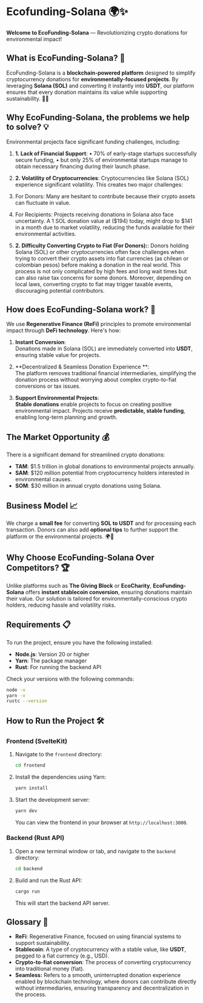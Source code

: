 # **Ecofunding-Solana** 🌍✨  
**Welcome to EcoFunding-Solana** — Revolutionizing crypto donations for environmental impact!

## **What is EcoFunding-Solana?** 🤔  
EcoFunding-Solana is a **blockchain-powered platform** designed to simplify cryptocurrency donations for **environmentally-focused projects**. By leveraging **Solana (SOL)** and converting it instantly into **USDT**, our platform ensures that every donation maintains its value while supporting sustainability. 🌱💚

## **Why EcoFunding-Solana, the problems we help to solve?** 💡  
Environmental projects face significant funding challenges, including:

1. **1.	Lack of Financial Support**:
   •	70% of early-stage startups successfully secure funding,
   •	but only 25% of environmental startups manage to obtain necessary financing during their launch phase.

2. **2.	Volatility of Cryptocurrencies**:
   Cryptocurrencies like Solana (SOL) experience significant volatility. This creates two major challenges:
  1.	For Donors: Many are hesitant to contribute because their crypto assets can fluctuate in value. 
  2.	For Recipients: Projects receiving donations in Solana also face uncertainty. A 1 SOL donation value at ($194) today, might drop to $141 in a month due to market volatility, reducing the funds available for their environmental activities.

3. **2.	Difficulty Converting Crypto to Fiat (For Donors):**:
    Donors holding Solana (SOL) or other cryptocurrencies often face challenges when trying to convert their crypto assets into fiat currencies (as chilean or colombian pesos) before making a donation in the real world. 
    This process is not only complicated by high fees and long wait times but can also raise tax concerns for some donors. Moreover, depending on local laws, converting crypto to fiat may trigger taxable events, discouraging potential contributors.


## **How does EcoFunding-Solana work?** 🚀  
We use **Regenerative Finance (ReFi)** principles to promote environmental impact through **DeFi technology**. Here's how:

1. **Instant Conversion**:  
   Donations made in Solana (SOL) are immediately converted into **USDT**, ensuring stable value for projects.
   
2. **Decentralized & Seamless Donation Experience **:  
   The platform removes traditional financial intermediaries, simplifying the donation process without worrying about complex crypto-to-fiat conversions or tax issues.
   
3. **Support Environmental Projects**:  
   **Stable donations** enable projects to focus on creating positive environmental impact.  Projects receive **predictable, stable funding**, enabling long-term planning and growth.

## **The Market Opportunity** 💰  
There is a significant demand for streamlined crypto donations:

- **TAM**: $1.5 trillion in global donations to environmental projects annually.
- **SAM**: $120 million potential from cryptocurrency holders interested in environmental causes.
- **SOM**: $30 million in annual crypto donations using Solana.

## **Business Model** 📈  
We charge a **small fee** for converting **SOL to USDT** and for processing each transaction. Donors can also add **optional tips** to further support the platform or the environmental projects. 🌍💸

## **Why Choose EcoFunding-Solana Over Competitors?** 🏆  
Unlike platforms such as **The Giving Block** or **EcoCharity**, **EcoFunding-Solana** offers **instant stablecoin conversion**, ensuring donations maintain their value. Our solution is tailored for environmentally-conscious crypto holders, reducing hassle and volatility risks.

## **Requirements** 📋  
To run the project, ensure you have the following installed:

- **Node.js**: Version 20 or higher
- **Yarn**: The package manager
- **Rust**: For running the backend API

Check your versions with the following commands:

```bash
node -v
yarn -v
rustc --version
```

## **How to Run the Project** 🛠️  

### **Frontend (SvelteKit)**  
1. Navigate to the `frontend` directory:
   ```bash
   cd frontend
   ```
2. Install the dependencies using Yarn:
   ```bash
   yarn install
   ```
3. Start the development server:
   ```bash
   yarn dev
   ```
   You can view the frontend in your browser at `http://localhost:3000`.

### **Backend (Rust API)**  
1. Open a new terminal window or tab, and navigate to the `backend` directory:
   ```bash
   cd backend
   ```
2. Build and run the Rust API:
   ```bash
   cargo run
   ```
   This will start the backend API server.

## **Glossary** 📖  
- **ReFi**: Regenerative Finance, focused on using financial systems to support sustainability.
- **Stablecoin**: A type of cryptocurrency with a stable value, like **USDT**, pegged to a fiat currency (e.g., USD).
- **Crypto-to-fiat conversion**: The process of converting cryptocurrency into traditional money (fiat).
- **Seamless:** Refers to a smooth, uninterrupted donation experience enabled by blockchain technology, where donors can contribute directly without intermediaries, ensuring transparency and decentralization in the process.
